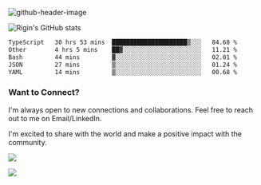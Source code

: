 
![github-header-image](https://github.com/riginoommen/riginoommen/assets/3840244/889cae65-df55-4cda-86cc-bf21bf1f2e96)

![Rigin's GitHub stats](https://github-readme-stats.vercel.app/api?username=riginoommen\&show_icons=true\&show=reviews,discussions_started,discussions_answered,prs_merged,prs_merged_percentage)


<!--START_SECTION:waka-->

```txt
TypeScript   30 hrs 53 mins  █████████████████████▒░░░   84.68 %
Other        4 hrs 5 mins    ██▓░░░░░░░░░░░░░░░░░░░░░░   11.21 %
Bash         44 mins         ▓░░░░░░░░░░░░░░░░░░░░░░░░   02.01 %
JSON         27 mins         ▒░░░░░░░░░░░░░░░░░░░░░░░░   01.24 %
YAML         14 mins         ▒░░░░░░░░░░░░░░░░░░░░░░░░   00.68 %
```

<!--END_SECTION:waka-->

### Want to Connect?

I'm always open to new connections and collaborations. Feel free to reach out to me on Email/LinkedIn.

I'm excited to share with the world and make a positive impact with the community.

![](https://komarev.com/ghpvc/?username=riginoommen)

![](https://hit.yhype.me/github/profile?user_id=3840244)

